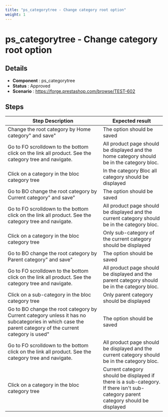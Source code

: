 ```yaml
---
title: "ps_categorytree - Change category root option"
weight: 1
---
```


# ps_categorytree - Change category root option
## Details
* **Component** : ps_categorytree
* **Status** : Approved
* **Scenario** : https://forge.prestashop.com/browse/TEST-602

## Steps
| Step Description | Expected result |
| ----- | ----- |
| Change the root category by Home category" and save" | The option should be saved |
| Go to FO scrolldown to the bottom click on the link all product. See the category tree and navigate. | All product page should be displayed and the home category should be in the category bloc. |
| Click on a category in the bloc category tree | In the category Bloc all category should be displayed |
| Go to BO change the root category by Current category" and save" | The option should be saved |
| Go to FO scrolldown to the bottom click on the link all product. See the category tree and navigate. | All product page should be displayed and the current category should be in the category bloc. |
| Click on a category in the bloc category tree | Only sub-category of the current category should be displayed |
| Go to BO change the root category by Parent category" and save" | The option should be saved |
| Go to FO scrolldown to the bottom click on the link all product. See the category tree and navigate. | All product page should be displayed and the parent category should be in the category bloc. |
| Click on a sub-category in the bloc category tree | Only parent category should be displayed |
| Go to BO change the root category by Current category unless it has no subcategories in which case the parent category of the current category is used" | The option should be saved |
| Go to FO scrolldown to the bottom click on the link all product. See the category tree and navigate. | All product page should be displayed and the current category should be in the category bloc. |
| Click on a category in the bloc category tree | Current category should be displayed if there is a sub-category.<br>If there isn't sub-category parent category should be displayed |
